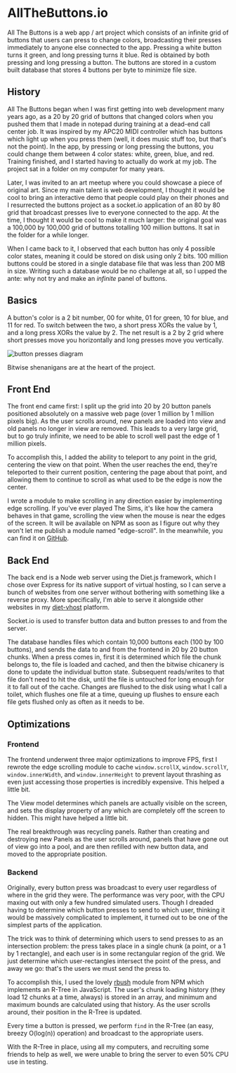 # AllTheButtons.io

All The Buttons is a web app / art project which consists of an infinite grid of buttons that users can press to change colors, broadcasting their presses immediately to anyone else connected to the app. Pressing a white button turns it green, and long pressing turns it blue. Red is obtained by both pressing and long pressing a button. The buttons are stored in a custom built database that stores 4 buttons per byte to minimize file size.

History
-------
All The Buttons began when I was first getting into web development many years ago, as a 20 by 20 grid of buttons that changed colors when you pushed them that I made in notepad during training at a dead-end call center job. It was inspired by my APC20 MIDI controller which has buttons which light up when you press them (well, it does music stuff too, but that's not the point). In the app, by pressing or long pressing the buttons, you could change them between 4 color states: white, green, blue, and red. Training finished, and I started having to actually do work at my job. The project sat in a folder on my computer for many years.

Later, I was invited to an art meetup where you could showcase a piece of original art. Since my main talent is web development, I thought it would be cool to bring an interactive demo that people could play on their phones and I resurrected the buttons project as a socket.io application of an 80 by 80 grid that broadcast presses live to everyone connected to the app. At the time, I thought it would be cool to make it much larger: the original goal was a 100,000 by 100,000 grid of buttons totalling 100 million buttons. It sat in the folder for a while longer.

When I came back to it, I observed that each button has only 4 possible color states, meaning it could be stored on disk using only 2 bits. 100 million buttons could be stored in a single database file that was less than 200 MB in size. Writing such a database would be no challenge at all, so I upped the ante: why not try and make an *infinite* panel of buttons.

Basics
------
A button's color is a 2 bit number, 00 for white, 01 for green, 10 for blue, and 11 for red. To switch between the two, a short press XORs the value by 1, and a long press XORs the value by 2. The net result is a 2 by 2 grid where short presses move you horizontally and long presses move you vertically.

![button presses diagram](https://raw.githubusercontent.com/cutejs/allthebuttons.io/master/readme/button-presses.png)

Bitwise shenanigans are at the heart of the project.

Front End
---------
The front end came first: I split up the grid into 20 by 20 button panels positioned absolutely on a massive web page (over 1 million by 1 million pixels big). As the user scrolls around, new panels are loaded into view and old panels no longer in view are removed. This leads to a very large grid, but to go truly infinite, we need to be able to scroll well past the edge of 1 million pixels.

To accomplish this, I added the ability to teleport to any point in the grid, centering the view on that point. When the user reaches the end, they're teleported to their current position, centering the page about that point, and allowing them to continue to scroll as what used to be the edge is now the center.

I wrote a module to make scrolling in any direction easier by implementing edge scrolling. If you've ever played The Sims, it's like how the camera behaves in that game, scrolling the view when the mouse is near the edges of the screen. It will be available on NPM as soon as I figure out why they won't let me publish a module named "edge-scroll". In the meanwhile, you can find it on [GitHub](https://github.com/cutejs/edgescroll).

Back End
--------
The back end is a Node web server using the Diet.js framework, which I chose over Express for its native support of virtual hosting, so I can serve a bunch of websites from one server without bothering with something like a reverse proxy. More specifically, I'm able to serve it alongside other websites in my [diet-vhost](https://github.com/cutejs/diet-vhost) platform.

Socket.io is used to transfer button data and button presses to and from the server.

The database handles files which contain 10,000 buttons each (100 by 100 buttons), and sends the data to and from the frontend in 20 by 20 button chunks. When a press comes in, first it is determined which file the chunk belongs to, the file is loaded and cached, and then the bitwise chicanery is done to update the individual button state. Subsequent reads/writes to that file don't need to hit the disk, until the file is untouched for long enough for it to fall out of the cache. Changes are flushed to the disk using what I call a toilet, which flushes one file at a time, queuing up flushes to ensure each file gets flushed only as often as it needs to be.

Optimizations
-------------

### Frontend

The frontend underwent three major optimizations to improve FPS, first I rewrote the edge scrolling module to cache `window.scrollX`, `window.scrollY`, `window.innerWidth`, and `window.innerHeight` to prevent layout thrashing as even just accessing those properties is incredibly expensive. This helped a little bit.

The View model determines which panels are actually visible on the screen, and sets the display property of any which are completely off the screen to hidden. This might have helped a little bit.

The real breakthrough was recycling panels. Rather than creating and destroying new Panels as the user scrolls around, panels that have gone out of view go into a pool, and are then refilled with new button data, and moved to the appropriate position.

### Backend
Originally, every button press was broadcast to every user regardless of where in the grid they were. The performance was very poor, with the CPU maxing out with only a few hundred simulated users. Though I dreaded having to determine which button presses to send to which user, thinking it would be massively complicated to implement, it turned out to be one of the simplest parts of the application.

The trick was to think of determining which users to send presses to as an intersection problem: the press takes place in a single chunk (a point, or a 1 by 1 rectangle), and each user is in some rectangular region of the grid. We just determine which user-rectangles intersect the point of the press, and away we go: that's the users we must send the press to.

To accomplish this, I used the lovely [rbush](https://www.npmjs.com/package/rbush) module from NPM which implements an R-Tree in JavaScript. The user's chunk loading history (they load 12 chunks at a time, always) is stored in an array, and minimum and maximum bounds are calculated using that history. As the user scrolls around, their position in the R-Tree is updated.

Every time a button is pressed, we perform `find` in the R-Tree (an easy, breezy O(log(n)) operation) and broadcast to the appropriate users.

With the R-Tree in place, using all my computers, and recruiting some friends to help as well, we were unable to bring the server to even 50% CPU use in testing.
